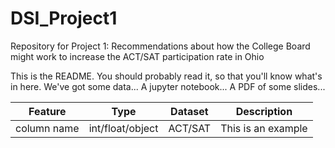 # DSI_Project1
Repository for Project 1: Recommendations about how the College Board might work to increase the ACT/SAT participation rate in Ohio

This is the README. You should probably read it, so that you'll know what's in here. We've got some data... A jupyter notebook... A PDF of some slides...

|Feature|Type|Dataset|Description|
|---|---|---|---|
|column name|int/float/object|ACT/SAT|This is an example| 
